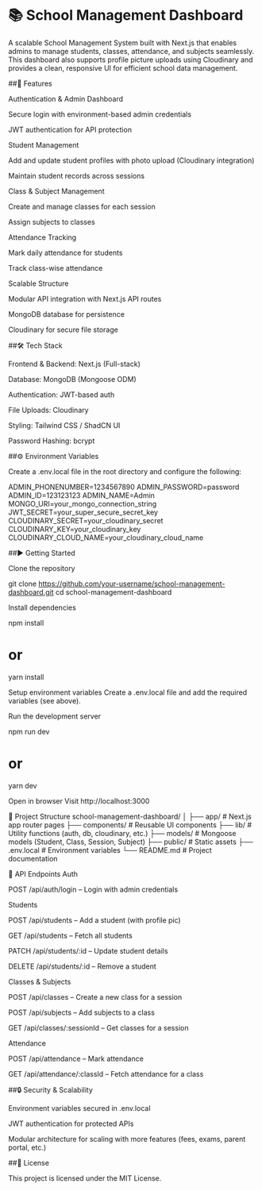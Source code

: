 # 📚 School Management Dashboard

A scalable School Management System built with Next.js that enables admins to manage students, classes, attendance, and subjects seamlessly. This dashboard also supports profile picture uploads using Cloudinary and provides a clean, responsive UI for efficient school data management.

##🚀 Features

Authentication & Admin Dashboard

Secure login with environment-based admin credentials

JWT authentication for API protection

Student Management

Add and update student profiles with photo upload (Cloudinary integration)

Maintain student records across sessions

Class & Subject Management

Create and manage classes for each session

Assign subjects to classes

Attendance Tracking

Mark daily attendance for students

Track class-wise attendance

Scalable Structure

Modular API integration with Next.js API routes

MongoDB database for persistence

Cloudinary for secure file storage

##🛠️ Tech Stack

Frontend & Backend: Next.js (Full-stack)

Database: MongoDB (Mongoose ODM)

Authentication: JWT-based auth

File Uploads: Cloudinary

Styling: Tailwind CSS / ShadCN UI

Password Hashing: bcrypt

##⚙️ Environment Variables

Create a .env.local file in the root directory and configure the following:

ADMIN_PHONENUMBER=1234567890
ADMIN_PASSWORD=password
ADMIN_ID=123123123
ADMIN_NAME=Admin
MONGO_URI=your_mongo_connection_string
JWT_SECRET=your_super_secure_secret_key
CLOUDINARY_SECRET=your_cloudinary_secret
CLOUDINARY_KEY=your_cloudinary_key
CLOUDINARY_CLOUD_NAME=your_cloudinary_cloud_name

##▶️ Getting Started

Clone the repository

git clone https://github.com/your-username/school-management-dashboard.git
cd school-management-dashboard

Install dependencies

npm install

# or

yarn install

Setup environment variables
Create a .env.local file and add the required variables (see above).

Run the development server

npm run dev

# or

yarn dev

Open in browser
Visit http://localhost:3000

📂 Project Structure
school-management-dashboard/
│
├── app/ # Next.js app router pages
├── components/ # Reusable UI components
├── lib/ # Utility functions (auth, db, cloudinary, etc.)
├── models/ # Mongoose models (Student, Class, Session, Subject)
├── public/ # Static assets
├── .env.local # Environment variables
└── README.md # Project documentation

📌 API Endpoints
Auth

POST /api/auth/login – Login with admin credentials

Students

POST /api/students – Add a student (with profile pic)

GET /api/students – Fetch all students

PATCH /api/students/:id – Update student details

DELETE /api/students/:id – Remove a student

Classes & Subjects

POST /api/classes – Create a new class for a session

POST /api/subjects – Add subjects to a class

GET /api/classes/:sessionId – Get classes for a session

Attendance

POST /api/attendance – Mark attendance

GET /api/attendance/:classId – Fetch attendance for a class

##🔒 Security & Scalability

Environment variables secured in .env.local

JWT authentication for protected APIs

Modular architecture for scaling with more features (fees, exams, parent portal, etc.)

##📜 License

This project is licensed under the MIT License.
